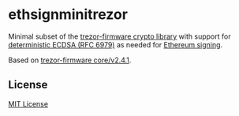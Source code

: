 # ethsignminitrezor

Minimal subset of the [trezor-firmware crypto library](https://github.com/trezor/trezor-firmware) 
with support for [deterministic ECDSA (RFC 6979)](https://datatracker.ietf.org/doc/html/rfc6979#section-3) 
as needed for [Ethereum signing](https://medium.com/mycrypto/the-magic-of-digital-signatures-on-ethereum-98fe184dc9c7).

Based on [trezor-firmware core/v2.4.1](https://github.com/trezor/trezor-firmware/tree/core/v2.4.1).

## License
[MIT License](LICENSE.md)
